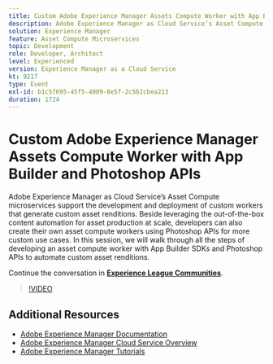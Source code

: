 ```yaml
---
title: Custom Adobe Experience Manager Assets Compute Worker with App Builder and Photoshop APIs
description: Adobe Experience Manager as Cloud Service’s Asset Compute microservices support the development and deployment of custom workers that generate custom asset renditions. Beside leveraging the out-of-the-box content automation for asset production at scale, developers can also create their own asset compute workers using Photoshop APIs for more custom use cases. In this session, we will walk through all the steps of developing an asset compute worker with App Builder SDKs and Photoshop APIs to automate custom asset renditions.
solution: Experience Manager
feature: Asset Compute Microservices
topic: Development
role: Developer, Architect
level: Experienced
version: Experience Manager as a Cloud Service
kt: 9217
type: Event
exl-id: b1c5f695-45f5-4009-8e5f-2c562cbea213
duration: 1724
---
```

# Custom Adobe Experience Manager Assets Compute Worker with App Builder and Photoshop APIs

Adobe Experience Manager as Cloud Service’s Asset Compute microservices support the development and deployment of custom workers that generate custom asset renditions. Beside leveraging the out-of-the-box content automation for asset production at scale, developers can also create their own asset compute workers using Photoshop APIs for more custom use cases. In this session, we will walk through all the steps of developing an asset compute worker with App Builder SDKs and Photoshop APIs to automate custom asset renditions.

Continue the conversation in **[Experience League Communities](https://adobe.ly/3F6f5sG)**.

>[!VIDEO](https://video.tv.adobe.com/v/337769/?quality=12&learn=on&hidetitle=true)

## Additional Resources

- [Adobe Experience Manager Documentation](https://experienceleague.adobe.com/docs/experience-manager-cloud-service.html)
- [Adobe Experience Manager Cloud Service Overview](https://experienceleague.adobe.com/docs/experience-manager-cloud-service/overview/home.html)
- [Adobe Experience Manager Tutorials](https://experienceleague.adobe.com/docs/experience-manager-tutorials.html)
